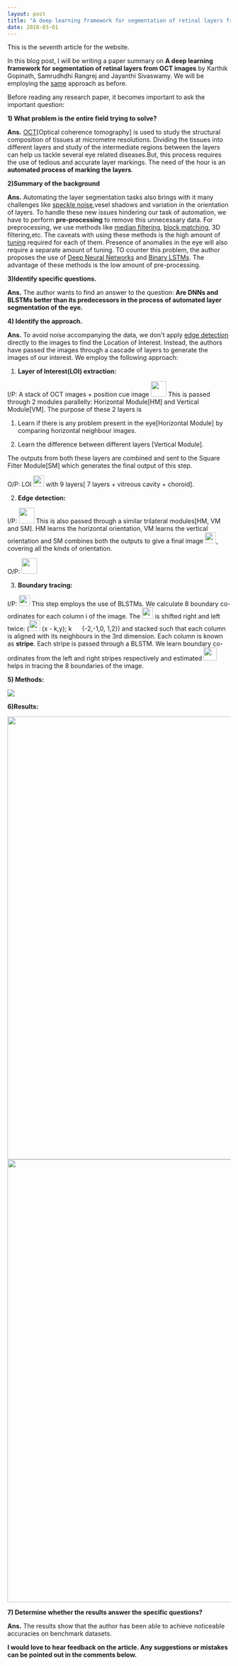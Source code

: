 ```yaml
---
layout: post
title: "A deep learning framework for segmentation of retinal layers from OCT images"
date: 2018-03-01
---
```

This is the seventh article for the website.

   In this blog post, I will be writing a paper summary on **A deep learning framework for segmentation of retinal layers from OCT 
images** by Karthik Gopinath, Samrudhdhi Rangrej and Jayanthi Sivaswamy. We will be employing the 
[same](https://violentmetaphors.com/2013/08/25/how-to-read-and-understand-a-scientific-paper-2/) approach as before.

Before reading any research paper, it becomes important to ask the important question:

**1) What problem is the entire field trying to solve?**

**Ans.** [OCT](https://www.wikiwand.com/en/Optical_coherence_tomography)[Optical coherence tomography] is used to study the structural
composition of tissues at micrometre resolutions. Dividing the tissues into different layers and study of the intermediate regions 
between the layers can help us tackle several eye related diseases.But, this process requires the use of tedious and accurate layer
markings. The need of the hour is an **automated process of marking the layers**.

**2)Summary of the background**

**Ans.** Automating the layer segmentation tasks also brings with it many challenges like 
[speckle noise](https://www.wikiwand.com/en/Speckle_noise),vesel shadows and variation in the orientation of layers. To handle 
these new issues hindering our task of automation, we have to perform **pre-processing** to remove this unnecessary data. For 
preprocessing, we use methods like [median filtering](https://www.wikiwand.com/en/Median_filter), 
[block matching](https://www.wikiwand.com/en/Block-matching_algorithm), 3D filtering,etc. The caveats with using these methods is
the high amount of [tuning](https://stackoverflow.com/questions/22903267/what-is-tuning-in-machine-learning#22903415) required for
each of them. Presence of anomalies in the eye will also require a separate amount of tuning. TO counter this problem, the author 
proposes the use of [Deep Neural Networks](https://www.wikiwand.com/en/Deep_learning) and 
[Binary LSTMs](https://www.wikiwand.com/en/Long_short-term_memory). The advantage of these methods is the low amount of 
pre-processing.

**3)Identify specific questions.**

**Ans.** The author wants to find an answer to the question: **Are DNNs and BLSTMs better than its predecessors in the process of
automated layer segmentation of the eye.**

**4) Identify the approach.**

**Ans.** To avoid noise accompanying the data, we don't apply [edge detection](https://www.wikiwand.com/en/Edge_detection) directly
to the images to find the Location of Interest. Instead, the authors have passed the images through a cascade of layers to generate 
the images of our interest. We employ the following approach:

1) **Layer of Interest(LOI) extraction:**

I/P: A stack of OCT images + position cue image <img src = "http://mathurl.com/y8z7c5hk.png" width = "35">
This is passed through 2 modules parallelly: Horizontal Module[HM] and Vertical Module[VM]. The purpose of these 2 layers is 

1) Learn if there is any problem present in the eye[Horizontal Module] by comparing horizontal neighbour images.

2) Learn the difference between different layers [Vertical Module].

The outputs from both these layers are combined and sent to the Square Filter Module[SM] which generates the final output of this 
step.

O/P: LOI <img src = "http://mathurl.com/y7kwzjpu.png" width = "25"> with 9 layers[ 7 layers + 
vitreous cavity + choroid].

2) **Edge detection:** 

I/P: <img src = "http://mathurl.com/y7kwzjpu.png" width = "35"> 
This is also passed through a similar trilateral modules[HM, VM and SM]. 
HM learns the horizontal orientation, VM learns the vertical orientation and SM combines both the outputs to give a final image
<img src = "http://mathurl.com/y96va3hb.png" width = "25">, covering all the kinds of orientation.

O/P: <img src = "http://mathurl.com/y96va3hb.png" width = "35">

3) **Boundary tracing:**

I/P: <img src = "http://mathurl.com/y96va3hb.png" width = "25">
This step employs the use of BLSTMs. We calculate 8 boundary co-ordinates <src img = "http://mathurl.com/y8ltu8da.png" width = "55"> 
for each column i of the image. The <img src = "http://mathurl.com/y8ltu8da.png" width = "25"> is shifted right and left twice:
(<img src = "http://mathurl.com/y8ltu8da.png" width = "25"> (x - k,y); k <img src = "http://mathurl.com/2bwxnd6.png" width = "15">
{-2,-1,0, 1,2}) and stacked such that each column is aligned with its neighbours in the 3rd dimension. Each column is known as 
**stripe**. Each stripe is passed through a BLSTM. We learn boundary co-ordinates from the left and right stripes respectively and 
estimated <img src = "http://mathurl.com/y8vet26t.png" width = "30"> helps in tracing the 8 boundaries of the image.

**5) Methods:**

<img src = " Anirudh257.github.io/medical/OCT.png ">


**6)Results:**

<img src = " Anirudh257.github.io/medical/resultsMedical.png " width = "1000">

<img src = " Anirudh257.github.io/medical/medicalImg.png " width = "1000">


**7) Determine whether the results answer the specific questions?**

**Ans.** The results show that the author has been able to achieve noticeable accuracies on benchmark datasets.

**I would love to hear feedback on the article. Any suggestions or mistakes can be pointed out in the comments below.**


